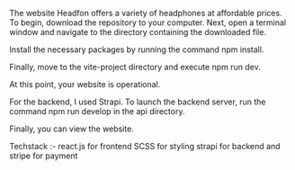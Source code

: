 
 
The website Headfon offers a variety of headphones at affordable prices. To begin, download the repository to your computer.
Next, open a terminal window and navigate to the directory containing the downloaded file.

Install the necessary packages by running the command
npm install.

Finally, move to the vite-project directory and execute 
npm run dev.

At this point, your website is operational.

For the backend, I used Strapi. To launch the backend server, run the command
npm run develop in the api directory.

Finally, you can view the website.


Techstack :- react.js for frontend
             SCSS for styling
             strapi for backend
             and stripe for payment 
